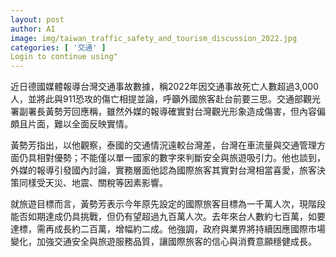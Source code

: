 ```yaml
---
layout: post
author: AI
image: img/taiwan_traffic_safety_and_tourism_discussion_2022.jpg
categories: [ '交通' ]
Login to continue using"
---
```

近日德國媒體報導台灣交通事故數據，稱2022年因交通事故死亡人數超過3,000人，並將此與911恐攻的傷亡相提並論，呼籲外國旅客赴台前要三思。交通部觀光署副署長黃勢芳回應稱，雖然外媒的報導確實對台灣觀光形象造成傷害，但內容偏頗且片面，難以全面反映實情。

黃勢芳指出，以他觀察，泰國的交通情況遠較台灣差，台灣在車流量與交通管理方面仍具相對優勢；不能僅以單一國家的數字來判斷安全與旅遊吸引力。他也談到，外媒的報導引發國內討論，實務層面他認為國際旅客其實對台灣相當喜愛，旅客決策同樣受天災、地震、關稅等因素影響。

就旅遊目標而言，黃勢芳表示今年原先設定的國際旅客目標為一千萬人次，現階段能否如期達成仍具挑戰，但仍有望超過九百萬人次。去年來台人數約七百萬，如要達標，需再成長約二百萬，增幅約二成。他強調，政府與業界將持續因應國際市場變化，加強交通安全與旅遊服務品質，讓國際旅客的信心與消費意願穩健成長。